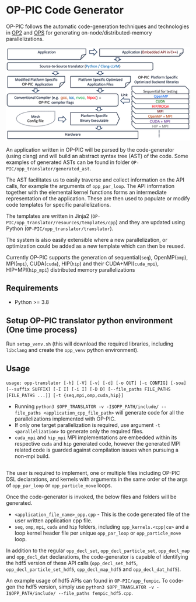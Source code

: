 # OP-PIC Code Generator

OP-PIC follows the automatic code-generation techniques and technologies in [OP2](https://github.com/OP-DSL/OP2-Common) and [OPS](https://github.com/OP-DSL/OPS/) for generating on-node/distributed-memory parallelizations. 

![OP-PIC Application Development lifecycle](opp_dev_lifecycle.png)

An application written in OP-PIC will be parsed by the code-generator (using clang) and will build an abstract syntax tree (AST) of the code. 
Some examples of generated ASTs can be found in folder `OP-PIC/opp_translator/generated_ast`.

The AST facilitates us to easily traverse and collect information on the API calls, for example the arguments of `opp_par_loop`. 
The API information together with the elemental kernel functions forms an intermediate representation of the application.
These are then used to populate or modify code templates for specific parallelizations. 

The templates are written in Jinja2 (`OP-PIC/opp_translator/resources/templates/cpp`) and they are updated using Python (`OP-PIC/opp_translator/translator`). 

The system is also easily extensible where a new parallelization, or optimization could be added as a new template which can then be reused. 

Currently OP-PIC supports the generation of sequential(`seq`), OpenMP(`omp`), MPI(`mpi`), CUDA(`cuda`), HIP(`hip`) and their CUDA+MPI(`cuda_mpi`), HIP+MPI(`hip_mpi`) distributed memory parallelizations

## Requirements
 * Python >= 3.8

## Setup OP-PIC translator python environment (One time process)
Run `setup_venv.sh` (this will download the required libraries, including `libclang` and create the `opp_venv` python environment).

## Usage
`usage: opp-translator [-h] [-V] [-v] [-d] [-o OUT] [-c CONFIG] [-soa] [--suffix SUFFIX] [-I I] [-i I] [-D D] [--file_paths FILE_PATHS [FILE_PATHS ...]] [-t {seq,mpi,omp,cuda,hip}]`

 * Running `python3 $OPP_TRANSLATOR -v -I$OPP_PATH/include/ --file_paths <application_cpp_file_path>` will generate code for all the parallelizations implemented with OP-PIC.
 * If only one target parallelization is required, use argument `-t <parallelization>` to generate only the required files.
 * `cuda_mpi` and `hip_mpi` MPI implementations are embedded within its respective `cuda` and `hip` generated code, however the generated MPI related code is guarded against compilation issues when pursuing a non-mpi build.

## 

The user is required to implement, one or multiple files including OP-PIC DSL declarations, and kernels with arguments in the same order of the args of `opp_par_loop` or `opp_particle_move` loops.

Once the code-generator is invoked, the below files and folders will be generated.
 - `<application_file_name>_opp.cpp` - This is the code generated file of the user written application cpp file.
 - `seq`, `omp`, `mpi`, `cuda` and `hip` folders, including `opp_kernels.<cpp|cu>` and a loop kernel header file per unique `opp_par_loop` or `opp_particle_move` loop.

In addition to the regular `opp_decl_set`, `opp_decl_particle_set`, `opp_decl_map` and `opp_decl_dat` declarations, the code-generator is capable of identifying the hdf5 version of these API calls (`opp_decl_set_hdf5`, `opp_decl_particle_set_hdf5`, `opp_decl_map_hdf5` and `opp_decl_dat_hdf5`).

An example usage of hdf5 APIs can found in `OP-PIC/app_fempic`. 
To code-gen the hdf5 version, simply use `python3 $OPP_TRANSLATOR -v -I$OPP_PATH/include/ --file_paths fempic_hdf5.cpp`.